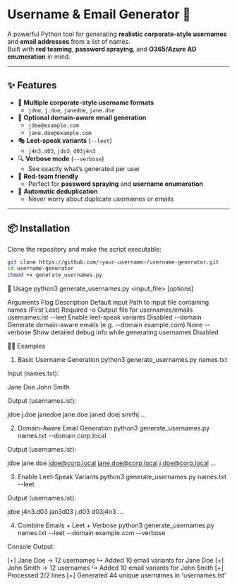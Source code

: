 # Username & Email Generator 🔐

A powerful Python tool for generating **realistic corporate-style usernames** and **email addresses** from a list of names.  
Built with **red teaming**, **password spraying**, and **O365/Azure AD enumeration** in mind.

---

## ✨ Features

- 🧩 **Multiple corporate-style username formats**
    - `jdoe`, `j.doe`, `janedoe`, `jane.doe`
- 📧 **Optional domain-aware email generation**
    - `jdoe@example.com`
    - `jane.doe@example.com`
- 🎭 **Leet-speak variants** (`--leet`)
    - `j4n3.d03`, `jdo3`, `d03j4n3`
- 🔍 **Verbose mode** (`--verbose`)  
    - See exactly what’s generated per user
- 🚀 **Red-team friendly**
    - Perfect for **password spraying** and **username enumeration**
- 🧹 **Automatic deduplication**
    - Never worry about duplicate usernames or emails

---

## 📦 Installation

Clone the repository and make the script executable:

```bash
git clone https://github.com/<your-username>/username-generator.git
cd username-generator
chmod +x generate_usernames.py
```

📄 Usage
python3 generate_usernames.py <input_file> [options]

Arguments
Flag	Description	Default
input	Path to input file containing names (First Last)	Required
-o	Output file for usernames/emails	usernames.lst
--leet	Enable leet-speak variants	Disabled
--domain	Generate domain-aware emails (e.g. --domain example.com)	None
--verbose	Show detailed debug info while generating usernames	Disabled


🧑‍💻 Examples
1. Basic Username Generation
python3 generate_usernames.py names.txt


Input (names.txt):

Jane Doe
John Smith


Output (usernames.lst):

jdoe
j.doe
janedoe
jane.doe
janed
doej
smithj
...


2. Domain-Aware Email Generation
python3 generate_usernames.py names.txt --domain corp.local


Output (usernames.lst):

jdoe
jane.doe
jdoe@corp.local
jane.doe@corp.local
j.doe@corp.local
...

3. Enable Leet-Speak Variants
python3 generate_usernames.py names.txt --leet


Output (usernames.lst):

jdoe
j4n3.d03
jan3d03
j.d03
d03j4n3
...

4. Combine Emails + Leet + Verbose
python3 generate_usernames.py names.txt --leet --domain example.com --verbose


Console Output:

[+] Jane Doe -> 12 usernames
    ↳ Added 10 email variants for Jane Doe
[+] John Smith -> 12 usernames
    ↳ Added 10 email variants for John Smith
[+] Processed 2/2 lines
[+] Generated 44 unique usernames in 'usernames.lst'

